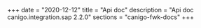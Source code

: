 +++
date        = "2020-12-12"
title       = "Api doc"
description = "Api doc canigo.integration.sap 2.2.0"
sections    = "canigo-fwk-docs"
+++